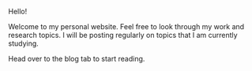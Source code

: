 Hello!

Welcome to my personal website. Feel free to look through my work and research topics. I will be posting regularly on topics that I am currently studying.

Head over to the blog tab to start reading.
